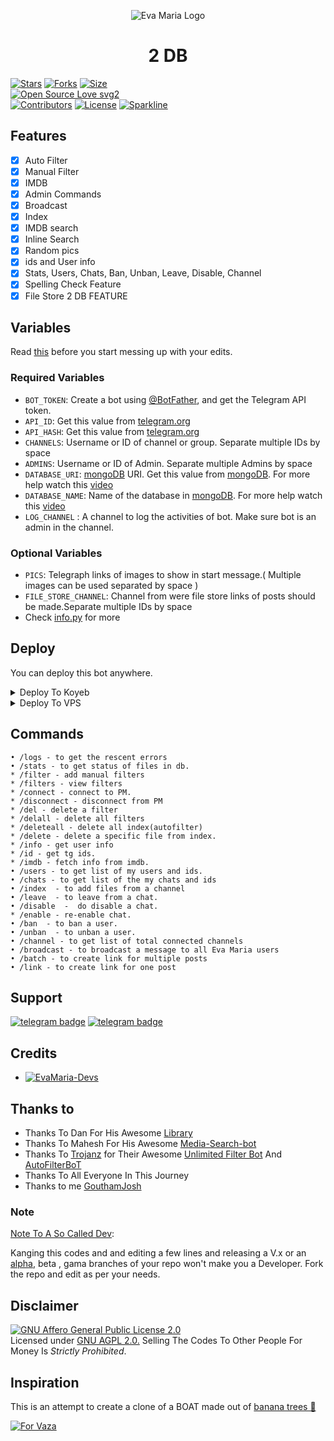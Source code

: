 <p align="center">
  <img src="assets/logo.jpg" alt="Eva Maria Logo">
</p>
<h1 align="center">
  <b>2 DB</b>
</h1>


[![Stars](https://img.shields.io/github/stars/GouthamSER/2DB?style=flat-square&color=yellow)](https://github.com/GouthamSER/2DB/stargazers)
[![Forks](https://img.shields.io/github/forks/GouthamSER/2DB?style=flat-square&color=orange)](https://github.com/GouthamSER/2DB/fork)
[![Size](https://img.shields.io/github/repo-size/GouthamSER/2DB?style=flat-square&color=green)](https://github.com/GouthamSER/2DB/)   
[![Open Source Love svg2](https://badges.frapsoft.com/os/v2/open-source.svg?v=103)](https://github.com/GouthamSER/2DB)   
[![Contributors](https://img.shields.io/github/contributors/GouthamSER/2DB?style=flat-square&color=green)](https://github.com/GouthamSER/2DB/graphs/contributors)
[![License](https://img.shields.io/badge/License-AGPL-blue)](https://github.com/GouthamSER/2DB/blob/main/LICENSE)
[![Sparkline](https://stars.medv.io/GouthamSER/2DB.svg)](https://stars.medv.io/GouthamSER/2DB)


## Features

- [x] Auto Filter
- [x] Manual Filter
- [x] IMDB
- [x] Admin Commands
- [x] Broadcast
- [x] Index
- [x] IMDB search
- [x] Inline Search
- [x] Random pics
- [x] ids and User info 
- [x] Stats, Users, Chats, Ban, Unban, Leave, Disable, Channel
- [x] Spelling Check Feature
- [x] File Store 2 DB FEATURE
## Variables

Read [this](https://telegram.dog/TeamEvamaria/12) before you start messing up with your edits.

### Required Variables
* `BOT_TOKEN`: Create a bot using [@BotFather](https://telegram.dog/BotFather), and get the Telegram API token.
* `API_ID`: Get this value from [telegram.org](https://my.telegram.org/apps)
* `API_HASH`: Get this value from [telegram.org](https://my.telegram.org/apps)
* `CHANNELS`: Username or ID of channel or group. Separate multiple IDs by space
* `ADMINS`: Username or ID of Admin. Separate multiple Admins by space
* `DATABASE_URI`: [mongoDB](https://www.mongodb.com) URI. Get this value from [mongoDB](https://www.mongodb.com). For more help watch this [video](https://youtu.be/1G1XwEOnxxo)
* `DATABASE_NAME`: Name of the database in [mongoDB](https://www.mongodb.com). For more help watch this [video](https://youtu.be/1G1XwEOnxxo)
* `LOG_CHANNEL` : A channel to log the activities of bot. Make sure bot is an admin in the channel.
### Optional Variables
* `PICS`: Telegraph links of images to show in start message.( Multiple images can be used separated by space )
* `FILE_STORE_CHANNEL`: Channel from were file store links of posts should be made.Separate multiple IDs by space
* Check [info.py](https://github.com/EvamariaTG/evamaria/blob/master/info.py) for more


## Deploy
You can deploy this bot anywhere.

<details><summary>Deploy To Koyeb</summary>
<p>
<br>
<a href="https://app.koyeb.com/deploy?type=git&repository=github.com/GouthamSER/2DB
&env[BOT_TOKEN]
&env[API_ID]
&env[API_HASH]
&env[CHANNELS]
&env[ADMINS]
&env[PICS]
&env[LOG_CHANNEL]
&env[AUTH_CHANNEL]
&env[CUSTOM_FILE_CAPTION]
&env[DATABASE_URI]
&env[DATABASE_NAME]
&env[COLLECTION_NAME]=files
&env[IMDB]=False
&env[SINGLE_BUTTON]=True
&env[AUTH_GROUPS]
&env[P_TTI_SHOW_OFF]=True
&env[RESTART_INTERVAL]=2d
&env[SECONDDB_URI]=your_secondary_db_uri
&branch=main
&name=2DB">
<img src="https://www.koyeb.com/static/images/deploy/button.svg">
</a>
</p>
</details>



<details><summary>Deploy To VPS</summary>
<p>
<pre>
git clone https://github.com/GouthamSER/2DB
# Install Packages
pip3 install -U -r requirements.txt
Edit info.py with variables as given below then run bot
python3 bot.py
</pre>
</p>
</details>


## Commands
```
• /logs - to get the rescent errors
• /stats - to get status of files in db.
* /filter - add manual filters
* /filters - view filters
* /connect - connect to PM.
* /disconnect - disconnect from PM
* /del - delete a filter
* /delall - delete all filters
* /deleteall - delete all index(autofilter)
* /delete - delete a specific file from index.
* /info - get user info
* /id - get tg ids.
* /imdb - fetch info from imdb.
• /users - to get list of my users and ids.
• /chats - to get list of the my chats and ids 
• /index  - to add files from a channel
• /leave  - to leave from a chat.
• /disable  -  do disable a chat.
* /enable - re-enable chat.
• /ban  - to ban a user.
• /unban  - to unban a user.
• /channel - to get list of total connected channels
• /broadcast - to broadcast a message to all Eva Maria users
• /batch - to create link for multiple posts
• /link - to create link for one post
```
## Support
[![telegram badge](https://img.shields.io/badge/Telegram-Group-30302f?style=flat&logo=telegram)](https://telegram.dog/EvaMariaSupport)
[![telegram badge](https://img.shields.io/badge/Telegram-Channel-30302f?style=flat&logo=telegram)](https://telegram.dog/TeamEvamaria)

## Credits 
* [![EvaMaria-Devs](https://img.shields.io/static/v1?label=EvaMaria&message=devs&color=critical)](https://telegram.dog/EvaMariaDevs)


## Thanks to 
 - Thanks To Dan For His Awesome [Library](https://github.com/pyrogram/pyrogram)
 - Thanks To Mahesh For His Awesome [Media-Search-bot](https://github.com/Mahesh0253/Media-Search-bot)
 - Thanks To [Trojanz](https://github.com/trojanzhex) for Their Awesome [Unlimited Filter Bot](https://github.com/TroJanzHEX/Unlimited-Filter-Bot) And [AutoFilterBoT](https://github.com/trojanzhex/auto-filter-bot)
 - Thanks To All Everyone In This Journey
 - Thanks to me [GouthamJosh](https://github.com/GouthamSER)

### Note

[Note To A So Called Dev](https://telegram.dog/subin_works/203): 

Kanging this codes and and editing a few lines and releasing a V.x  or an [alpha](https://telegram.dog/subin_works/204), beta , gama branches of your repo won't make you a Developer.
Fork the repo and edit as per your needs.

## Disclaimer
[![GNU Affero General Public License 2.0](https://www.gnu.org/graphics/agplv3-155x51.png)](https://www.gnu.org/licenses/agpl-3.0.en.html#header)    
Licensed under [GNU AGPL 2.0.](https://github.com/EvamariaTG/evamaria/blob/master/LICENSE)
Selling The Codes To Other People For Money Is *Strictly Prohibited*.

## Inspiration
This is an attempt to create a clone of a BOAT made out of [banana trees 🌳](https://telegram.dog/GetTGLink/4187)

[![For Vaza](https://telegra.ph/file/e743b0c8a04252774bac2.jpg)](https://telegra.ph/file/98342dc186fd7484cba91.mp4 "Oru Kootam Vazhakalk samarpikkunnu")

